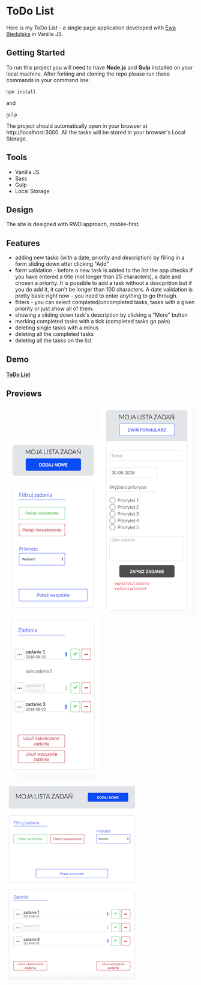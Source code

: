 # ToDo List

Here is my ToDo List - a single page application developed with [Ewa Biedulska](https://github.com/ewabiedulska) in Vanilla JS.



## Getting Started

To run this project you will need to have **Node.js** and **Gulp** installed on your local machine. After forking and cloning the repo please run these commands in your command line:

```
npm install
```

and

```
gulp
```

The project should automatically open in your browser at http://localhost:3000. All the tasks will be stored in your browser's Local Storage.



## Tools

- Vanilla JS
- Sass
- Gulp
- Local Storage



## Design

The site is designed with RWD approach, mobile-first.



## Features

- adding new tasks (with a date, priority and description) by filling in a form sliding down after clicking "Add"
- form validation - before a new task is added to the list the app checks if you have entered a title (not longer than 25 characters), a date and chosen a priority. It is possible to add a task without a descprition but if you do add it, it can't be longer than 100 characters. A date validation is pretty basic right now - you need to enter anything to go through.
- filters - you can select completed/uncompleted tasks, tasks with a given priority or just show all of them.
- showing a sliding down task's description by clicking a "More" button
- marking completed tasks with a tick (completed tasks go pale)
- deleting single tasks with a minus
- deleting all the completed tasks
- deleting all the tasks on the list

#### 

## Demo

#### **[ToDo List](https://karin-on.github.io/to-do-list/)**



## Previews

![](./images/to-do-list_prev1.png)![](./images/to-do-list_prev2.png)![to-do-list_prev3](./images/to-do-list_prev3.png)





![to-do-list_prev4](./images/to-do-list_prev4.png)